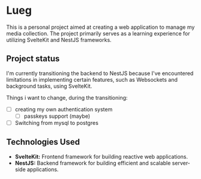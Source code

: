 # Lueg

This is a personal project aimed at creating a web application to manage my media collection. The project primarily serves as a learning experience for utilizing SvelteKit and NestJS frameworks.

## Project status
I'm currently transitioning the backend to NestJS because I've encountered limitations in implementing certain features, such as Websockets and background tasks, using SvelteKit.

Things i want to change, during the transitioning:
- [ ] creating my own authentication system
  - [ ] passkeys support (maybe)
- [ ] Switching from mysql to postgres

## Technologies Used
- **SvelteKit:** Frontend framework for building reactive web applications. 
- **NestJS:** Backend framework for building efficient and scalable server-side applications.